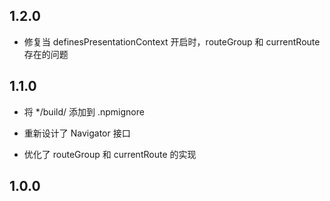 ## 1.2.0

- 修复当 definesPresentationContext 开启时，routeGroup 和 currentRoute 存在的问题

## 1.1.0

- 将 \*/build/ 添加到 .npmignore

- 重新设计了 Navigator 接口

- 优化了 routeGroup 和 currentRoute 的实现

## 1.0.0
